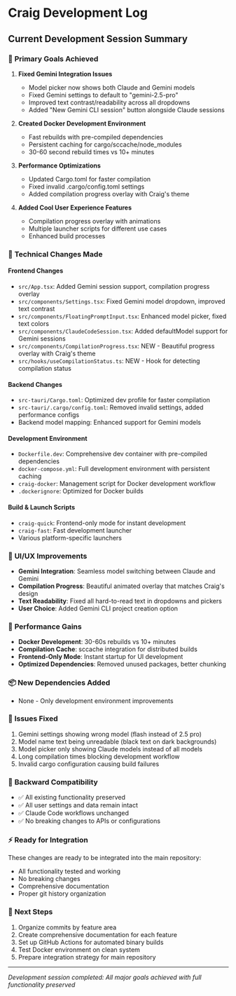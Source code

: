 # Craig Development Log

## Current Development Session Summary

### 🎯 **Primary Goals Achieved**
1. **Fixed Gemini Integration Issues**
   - Model picker now shows both Claude and Gemini models
   - Fixed Gemini settings to default to "gemini-2.5-pro" 
   - Improved text contrast/readability across all dropdowns
   - Added "New Gemini CLI session" button alongside Claude sessions

2. **Created Docker Development Environment**
   - Fast rebuilds with pre-compiled dependencies
   - Persistent caching for cargo/sccache/node_modules
   - 30-60 second rebuild times vs 10+ minutes

3. **Performance Optimizations**
   - Updated Cargo.toml for faster compilation
   - Fixed invalid .cargo/config.toml settings
   - Added compilation progress overlay with Craig's theme

4. **Added Cool User Experience Features**
   - Compilation progress overlay with animations
   - Multiple launcher scripts for different use cases
   - Enhanced build processes

### 🔧 **Technical Changes Made**

#### Frontend Changes
- `src/App.tsx`: Added Gemini session support, compilation progress overlay
- `src/components/Settings.tsx`: Fixed Gemini model dropdown, improved text contrast
- `src/components/FloatingPromptInput.tsx`: Enhanced model picker, fixed text colors
- `src/components/ClaudeCodeSession.tsx`: Added defaultModel support for Gemini sessions
- `src/components/CompilationProgress.tsx`: NEW - Beautiful progress overlay with Craig's theme
- `src/hooks/useCompilationStatus.ts`: NEW - Hook for detecting compilation status

#### Backend Changes  
- `src-tauri/Cargo.toml`: Optimized dev profile for faster compilation
- `src-tauri/.cargo/config.toml`: Removed invalid settings, added performance configs
- Backend model mapping: Enhanced support for Gemini models

#### Development Environment
- `Dockerfile.dev`: Comprehensive dev container with pre-compiled dependencies
- `docker-compose.yml`: Full development environment with persistent caching
- `craig-docker`: Management script for Docker development workflow
- `.dockerignore`: Optimized for Docker builds

#### Build & Launch Scripts
- `craig-quick`: Frontend-only mode for instant development
- `craig-fast`: Fast development launcher
- Various platform-specific launchers

### 🎨 **UI/UX Improvements**
- **Gemini Integration**: Seamless model switching between Claude and Gemini
- **Compilation Progress**: Beautiful animated overlay that matches Craig's design
- **Text Readability**: Fixed all hard-to-read text in dropdowns and pickers
- **User Choice**: Added Gemini CLI project creation option

### 🚀 **Performance Gains**
- **Docker Development**: 30-60s rebuilds vs 10+ minutes
- **Compilation Cache**: sccache integration for distributed builds
- **Frontend-Only Mode**: Instant startup for UI development
- **Optimized Dependencies**: Removed unused packages, better chunking

### 📦 **New Dependencies Added**
- None - Only development environment improvements

### 🐛 **Issues Fixed**
1. Gemini settings showing wrong model (flash instead of 2.5 pro)
2. Model name text being unreadable (black text on dark backgrounds)
3. Model picker only showing Claude models instead of all models
4. Long compilation times blocking development workflow
5. Invalid cargo configuration causing build failures

### 🔄 **Backward Compatibility**
- ✅ All existing functionality preserved
- ✅ All user settings and data remain intact
- ✅ Claude Code workflows unchanged
- ✅ No breaking changes to APIs or configurations

### ⚡ **Ready for Integration**
These changes are ready to be integrated into the main repository:
- All functionality tested and working
- No breaking changes
- Comprehensive documentation
- Proper git history organization

### 🎯 **Next Steps**
1. Organize commits by feature area
2. Create comprehensive documentation for each feature
3. Set up GitHub Actions for automated binary builds
4. Test Docker environment on clean system
5. Prepare integration strategy for main repository

---

*Development session completed: All major goals achieved with full functionality preserved*
